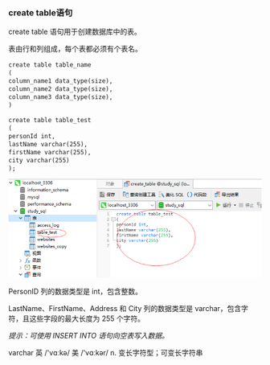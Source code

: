 ### create table语句

create table 语句用于创建数据库中的表。

表由行和列组成，每个表都必须有个表名。

```
create table table_name 
(
column_name1 data_type(size),
column_name2 data_type(size),
column_name3 data_type(size),
)
```

```
create table table_test
(
personId int,
lastName varchar(255),
firstName varchar(255),
city varchar(255)
);
```
<img src='./img/create_table_1.png' />

PersonID 列的数据类型是 int，包含整数。

LastName、FirstName、Address 和 City 列的数据类型是 varchar，包含字符，且这些字段的最大长度为 255 个字符。

*提示：可使用 INSERT INTO 语句向空表写入数据。*

varchar 英 /'vɑːkə/  美 /'vɑːkər/ n. 变长字符型；可变长字符串


